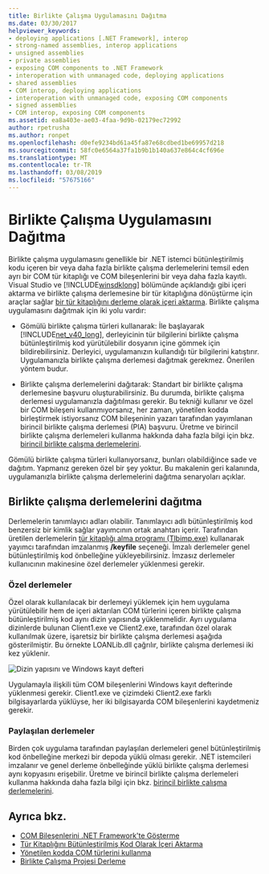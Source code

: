 ```yaml
---
title: Birlikte Çalışma Uygulamasını Dağıtma
ms.date: 03/30/2017
helpviewer_keywords:
- deploying applications [.NET Framework], interop
- strong-named assemblies, interop applications
- unsigned assemblies
- private assemblies
- exposing COM components to .NET Framework
- interoperation with unmanaged code, deploying applications
- shared assemblies
- COM interop, deploying applications
- interoperation with unmanaged code, exposing COM components
- signed assemblies
- COM interop, exposing COM components
ms.assetid: ea8a403e-ae03-4faa-9d9b-02179ec72992
author: rpetrusha
ms.author: ronpet
ms.openlocfilehash: d0efe9234bd61a45fa87e68cdbed1be69957d218
ms.sourcegitcommit: 58fc0e6564a37fa1b9b1b140a637e864c4cf696e
ms.translationtype: MT
ms.contentlocale: tr-TR
ms.lasthandoff: 03/08/2019
ms.locfileid: "57675166"
---
```

# <a name="deploying-an-interop-application"></a>Birlikte Çalışma Uygulamasını Dağıtma
Birlikte çalışma uygulamasını genellikle bir .NET istemci bütünleştirilmiş kodu içeren bir veya daha fazla birlikte çalışma derlemelerini temsil eden ayrı bir COM tür kitaplığı ve COM bileşenlerini bir veya daha fazla kayıtlı. Visual Studio ve [!INCLUDE[winsdklong](../../../includes/winsdklong-md.md)] bölümünde açıklandığı gibi içeri aktarma ve birlikte çalışma derlemesine bir tür kitaplığına dönüştürme için araçlar sağlar [bir tür kitaplığını derleme olarak içeri aktarma](importing-a-type-library-as-an-assembly.md). Birlikte çalışma uygulamasını dağıtmak için iki yolu vardır:  
  
-   Gömülü birlikte çalışma türleri kullanarak: İle başlayarak [!INCLUDE[net_v40_long](../../../includes/net-v40-long-md.md)], derleyicinin tür bilgilerini birlikte çalışma bütünleştirilmiş kod yürütülebilir dosyanın içine gömmek için bildirebilirsiniz. Derleyici, uygulamanızın kullandığı tür bilgilerini katıştırır. Uygulamanızla birlikte çalışma derlemesi dağıtmak gerekmez. Önerilen yöntem budur.  
  
-   Birlikte çalışma derlemelerini dağıtarak: Standart bir birlikte çalışma derlemesine başvuru oluşturabilirsiniz. Bu durumda, birlikte çalışma derlemesi uygulamanızla dağıtılması gerekir. Bu tekniği kullanır ve özel bir COM bileşeni kullanmıyorsanız, her zaman, yönetilen kodda birleştirmek istiyorsanız COM bileşeninin yazarı tarafından yayımlanan birincil birlikte çalışma derlemesi (PIA) başvuru. Üretme ve birincil birlikte çalışma derlemeleri kullanma hakkında daha fazla bilgi için bkz. [birincil birlikte çalışma derlemelerini](https://docs.microsoft.com/previous-versions/dotnet/netframework-4.0/aax7sdch(v=vs.100)).  
  
 Gömülü birlikte çalışma türleri kullanıyorsanız, bunları olabildiğince sade ve dağıtım. Yapmanız gereken özel bir şey yoktur. Bu makalenin geri kalanında, uygulamanızla birlikte çalışma derlemelerini dağıtma senaryoları açıklar.  
  
## <a name="deploying-interop-assemblies"></a>Birlikte çalışma derlemelerini dağıtma  
 Derlemelerin tanımlayıcı adları olabilir. Tanımlayıcı adlı bütünleştirilmiş kod benzersiz bir kimlik sağlar yayımcının ortak anahtarı içerir. Tarafından üretilen derlemelerin [tür kitaplığı alma programı (Tlbimp.exe)](../tools/tlbimp-exe-type-library-importer.md) kullanarak yayımcı tarafından imzalanmış **/keyfile** seçeneği. İmzalı derlemeler genel bütünleştirilmiş kod önbelleğine yükleyebilirsiniz. İmzasız derlemeler kullanıcının makinesine özel derlemeler yüklenmesi gerekir.  
  
### <a name="private-assemblies"></a>Özel derlemeler  
 Özel olarak kullanılacak bir derlemeyi yüklemek için hem uygulama yürütülebilir hem de içeri aktarılan COM türlerini içeren birlikte çalışma bütünleştirilmiş kod aynı dizin yapısında yüklenmelidir. Ayrı uygulama dizinlerde bulunan Client1.exe ve Client2.exe, tarafından özel olarak kullanılmak üzere, işaretsiz bir birlikte çalışma derlemesi aşağıda gösterilmiştir. Bu örnekte LOANLib.dll çağrılır, birlikte çalışma derlemesi iki kez yüklenir.  
  
 ![Dizin yapısını ve Windows kayıt defteri](./media/deploying-an-interop-application/com-private-deployment.gif "özel bir dağıtım için dizin yapısını ve kayıt defteri girdileri")  
  
 Uygulamayla ilişkili tüm COM bileşenlerini Windows kayıt defterinde yüklenmesi gerekir. Client1.exe ve çizimdeki Client2.exe farklı bilgisayarlarda yüklüyse, her iki bilgisayarda COM bileşenlerini kaydetmeniz gerekir.  
  
### <a name="shared-assemblies"></a>Paylaşılan derlemeler  
 Birden çok uygulama tarafından paylaşılan derlemeleri genel bütünleştirilmiş kod önbelleğine merkezi bir depoda yüklü olması gerekir. .NET istemcileri imzalanır ve genel derleme önbelleğinde yüklü birlikte çalışma derlemesi aynı kopyasını erişebilir. Üretme ve birincil birlikte çalışma derlemeleri kullanma hakkında daha fazla bilgi için bkz. [birincil birlikte çalışma derlemelerini](https://docs.microsoft.com/previous-versions/dotnet/netframework-4.0/aax7sdch(v=vs.100)).  
  
## <a name="see-also"></a>Ayrıca bkz.
- [COM Bileşenlerini .NET Framework'te Gösterme](exposing-com-components.md)
- [Tür Kitaplığını Bütünleştirilmiş Kod Olarak İçeri Aktarma](importing-a-type-library-as-an-assembly.md)
- [Yönetilen kodda COM türlerini kullanma](https://docs.microsoft.com/previous-versions/dotnet/netframework-4.0/3y76b69k(v=vs.100))
- [Birlikte Çalışma Projesi Derleme](compiling-an-interop-project.md)
